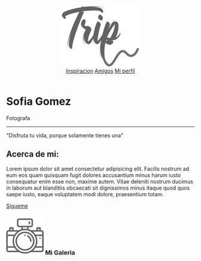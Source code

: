 <!DOCTYPE html>
<html lang="en">

<head>
    <meta charset="UTF-8">
    <meta name="viewport" content="width=device-width, initial-scale=1.0">
    <meta http-equiv="X-UA-Compatible" content="ie=edge">
    <link rel="stylesheet" href="scss/style.css">
    <title>My Trip | Social Media</title>
</head>

<body>
    <header>
        <div class="logo">
            <a href="./">
                <img src="img/svg/trip-logo.svg" alt="">
            </a>
        </div>
        <nav class="menu">
            <a href="./inspiration.html">Inspiracion</a>
            <a href="./friends.html">Amigos</a>
            <a href="./index.html">Mi perfil</a>
        </nav>
    </header>
    <div id="home" class="container wrap">
        <main id="main">
            <div class="container">
                <div class="image"></div>
                <div class="description">
                    <h1>Sofia Gomez</h1>
                    <span class="prof">Fotografa</span>
                    <hr>
                    <span class="phrase">"Disfruta tu vida, porque solamente tienes una"</span>
                    <div class="about">
                        <h2>Acerca de mi:</h2>
                        <p>Lorem ipsum dolor sit amet consectetur adipisicing elit. Facilis nostrum ad eum eos quam quisquam fugit dolores accusantium minus harum iusto consequatur enim esse non, maxime autem. Vitae deleniti nostrum ducimus in laborum aut blanditiis obcaecati sit dignissimos minus itaque quod quos saepe iusto, eaque voluptatem modi dolore, praesentium totam.</p>
                        <a class="boton" href="">Sigueme</a>
                    </div>
                </div>
            </div>
        </main>
        <section id="gallery">
            <h3><img src="img/svg/trip-camara.svg" alt=""> <span>Mi Galeria</span> </h3>
            <div class="grid-gallery">
                <div class="image-one"></div>
                <div class="image-two"></div>
                <div class="image-three"></div>
                <div class="image-four"></div>
            </div>
        </section>
    </div>
</body>

</html>